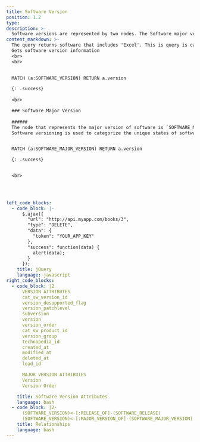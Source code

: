 ```yaml
---
title: Software Version
position: 1.2
type: 
description: >-
  Software versions are represented by two nodes. The Software major version represents the major version attributes and the software version represents the attributes that are associated with child versions of the parent major version. The relationship bewtween the nodes is `MAJOR_VERSION_OF` which point to `SOFTWARE_VERSION` from `SOFTWARE_MAJOR_VERSION`
content_markdown: >-
  The query returns software that includes 'Excel'. This is query is case sensitive.
  Gets software version information
  <br>
  <br>
  

  MATCH (a:SOFTWARE_VERSION) RETURN a.version

  {: .success} 
  
  <br>

  ### Software Major Version
  
  ######
  The node that represents the major version of software is `SOFTWARE_MAJOR_VERSION`.
  Software versioning is used to categorize the unique states of software as it is developed and released. The version identifier might be a word, or a number, or inlcude both. For example, version 1.0 is often used to represent the initial release of a software product.


  MATCH (a:SOFTWARE_MAJOR_VERSION) RETURN a.version

  {: .success} 


  <br>
  


  
left_code_blocks:
  - code_block: |-
      $.ajax({
        "url": "http://api.myapp.com/books/3",
        "type": "DELETE",
        "data": {
          "token": "YOUR_APP_KEY"
        },
        "success": function(data) {
          alert(data);
        }
      });
    title: jQuery
    language: javascript
right_code_blocks:
  - code_block: |2
      VERSION ATTRIBUTES
      cat_sw_version_id
      version_desupported_flag
      version_patchlevel
      subversion
      version
      version_order
      cat_sw_product_id
      version_group
      technopedia_id
      created_at
      modified_at
      deleted_at
      load_id

      MAJOR VERSION ATTRIBUTES
      Version
      Version Order

    title: Software Version Attributes
    language: bash
  - code_block: |2-
      (SOFTWARE_VERSION)<-[:RELEASE_OF]-(SOFTWARE_RELEASE)
      (SOFTWARE_VERSION)<-[:MAJOR_VERSION_OF]-(SOFTWARE_MAJOR_VERSION)
    title: Relationships
    language: bash
---
```


